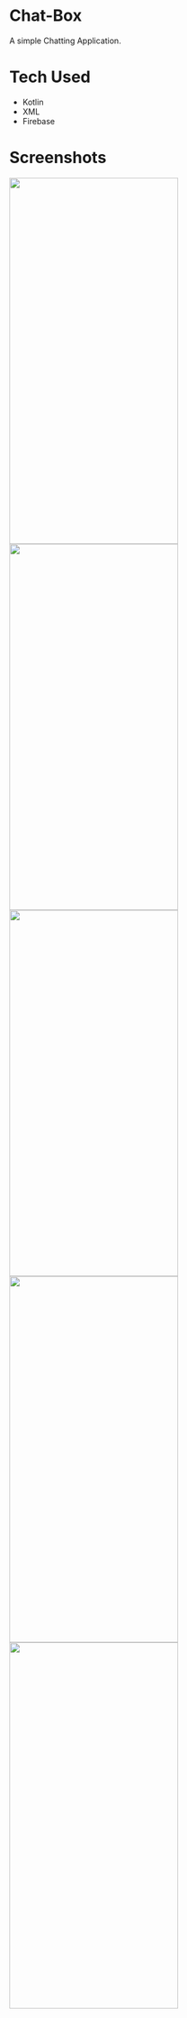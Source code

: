 # Chat-Box
A simple Chatting Application.
# Tech Used
* Kotlin
* XML
* Firebase
# Screenshots
<img src="https://github.com/Talib-Hossain/Chat-Box/assets/83373885/a788e96a-341e-42b6-a951-c8b991341cbd" width="300" height="650" />
<img src="https://github.com/Talib-Hossain/Chat-Box/assets/83373885/b5e9bf19-8d6c-4dce-9f87-1817466c9c1c" width="300" height="650" />
<img src="https://github.com/Talib-Hossain/Chat-Box/assets/83373885/ed336d8c-875e-4f08-b4a7-b5a8df9da73c" width="300" height="650" />
<img src="https://github.com/Talib-Hossain/Chat-Box/assets/83373885/ac360c82-cdd2-4419-8492-c130ae8a0e23" width="300" height="650" />
<img src="https://github.com/Talib-Hossain/Chat-Box/assets/83373885/ac365f7e-4df5-4a35-b435-3f596e602d55" width="300" height="650" />
